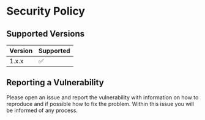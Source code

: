 # Security Policy

## Supported Versions

| Version | Supported          |
| ------- | ------------------ |
| 1.x.x   | :white_check_mark: |

## Reporting a Vulnerability

Please open an issue and report the vulnerability with information on how to reproduce and if possible how to fix the problem. Within this issue you will be informed of any process.
